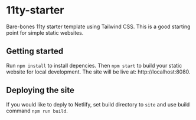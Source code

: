 # 11ty-starter

Bare-bones 11ty starter template using Tailwind CSS. This is a good starting point for simple static websites.

## Getting started

Run `npm install` to install depencies. Then `npm start` to build your static website for local development. The site will be live at: http://localhost:8080.

## Deploying the site

If you would like to deply to Netlify, set build directory to `site` and use build command `npm run build`.